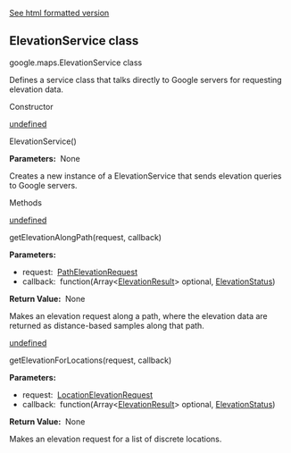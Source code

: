 [See html formatted version](https://huasofoundries.github.io/google-maps-documentation/ElevationService.html)

ElevationService class
----------------------

google.maps.ElevationService class

Defines a service class that talks directly to Google servers for requesting elevation data.

Constructor

[undefined](#ElevationService.constructor)

ElevationService()

**Parameters:**  None

Creates a new instance of a ElevationService that sends elevation queries to Google servers.

Methods

[undefined](#ElevationService.getElevationAlongPath)

getElevationAlongPath(request, callback)

**Parameters:** 

*   request:  [PathElevationRequest](/maps/documentation/javascript/reference/3.40/elevation#PathElevationRequest)
*   callback:  function(Array<[ElevationResult](/maps/documentation/javascript/reference/3.40/elevation#ElevationResult)\> optional, [ElevationStatus](/maps/documentation/javascript/reference/3.40/elevation#ElevationStatus))

**Return Value:**  None

Makes an elevation request along a path, where the elevation data are returned as distance-based samples along that path.

[undefined](#ElevationService.getElevationForLocations)

getElevationForLocations(request, callback)

**Parameters:** 

*   request:  [LocationElevationRequest](/maps/documentation/javascript/reference/3.40/elevation#LocationElevationRequest)
*   callback:  function(Array<[ElevationResult](/maps/documentation/javascript/reference/3.40/elevation#ElevationResult)\> optional, [ElevationStatus](/maps/documentation/javascript/reference/3.40/elevation#ElevationStatus))

**Return Value:**  None

Makes an elevation request for a list of discrete locations.